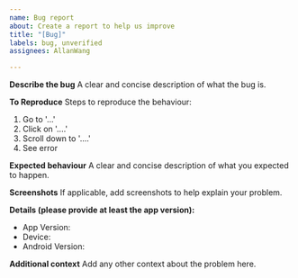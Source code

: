 ```yaml
---
name: Bug report
about: Create a report to help us improve
title: "[Bug]"
labels: bug, unverified
assignees: AllanWang

---
```


**Describe the bug**
A clear and concise description of what the bug is.

**To Reproduce**
Steps to reproduce the behaviour:
1. Go to '...'
2. Click on '....'
3. Scroll down to '....'
4. See error

**Expected behaviour**
A clear and concise description of what you expected to happen.

**Screenshots**
If applicable, add screenshots to help explain your problem.

**Details (please provide at least the app version):**
 - App Version:
 - Device: 
 - Android Version:

**Additional context**
Add any other context about the problem here.
